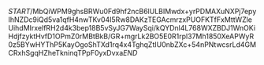 $START$/MbQiWPM9ghsBRWu0Fd9hf2ncB6lULBIMwdx+yrPDMAXuNXPj7epyIhNZDc9iQd5va1qfH4nwTKv04I5Rw8DAKzTEGAcmrzxPUOFKTfFxMttWZleUihdMIrxelfRH2d4k3bep18B5vSyJG7WaySqi/kQYDnl4L768WXZBDJ1WnOKiHdjfzyktHvfD1OPmZ0rMBtBkB/GR+mgrLk2BO5E0R1rpl37Mh1850XeAPWyR0z5BYwHYThP5KayOgoShTXd1rq4x4TghqZtIU0nbZXc+54nPNtwcsrLd4GMCRxhSgqHZheTkninqTPpF0yxDvxa$END$